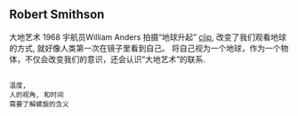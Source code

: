 ## Robert Smithson
大地艺术
1968 宇航员William Anders 拍摄“地球升起” [clip](https://youtu.be/LQv3YqHisZc?t=97), 改变了我们观看地球的方式, 就好像人类第一次在镜子里看到自己。 将自己视为一个地球，作为一个物体，不仅会改变我们的意识，还会认识“大地艺术”的联系.

```

温度, 
人的视角, 和时间 
需要了解螺旋的含义


```


